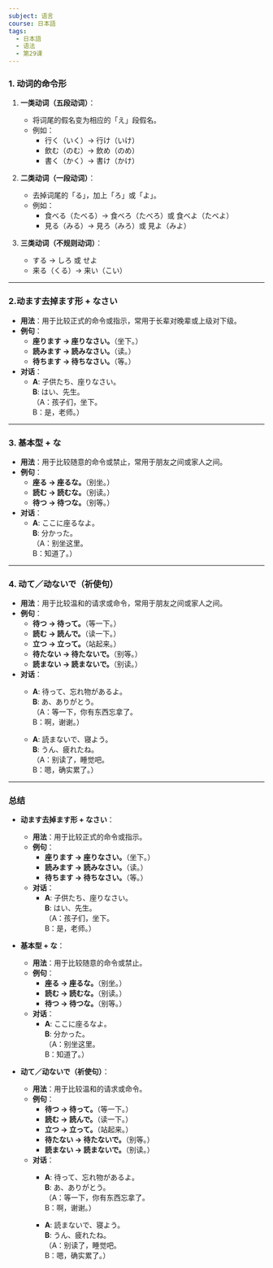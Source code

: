 ```yaml
---
subject: 语言
course: 日本語
tags:
  - 日本語
  - 语法
  - 第29课
---
```

### 1. 动词的命令形

1. **一类动词（五段动词）**：
    
    - 将词尾的假名变为相应的「え」段假名。
    - 例如：
        - 行く（いく）→ 行け（いけ）
        - 飲む（のむ）→ 飲め（のめ）
        - 書く（かく）→ 書け（かけ）
2. **二类动词（一段动词）**：
    
    - 去掉词尾的「る」，加上「ろ」或「よ」。
    - 例如：
        - 食べる（たべる）→ 食べろ（たべろ）或 食べよ（たべよ）
        - 見る（みる）→ 見ろ（みろ）或 見よ（みよ）
3. **三类动词（不规则动词）**：
    
    - する → しろ 或 せよ
    - 来る（くる）→ 来い（こい）

---
### 2.动ます去掉ます形 + なさい

- **用法**：用于比较正式的命令或指示，常用于长辈对晚辈或上级对下级。
- **例句**：
  - **座ります → 座りなさい。**（坐下。）
  - **読みます → 読みなさい。**（读。）
  - **待ちます → 待ちなさい。**（等。）
- **对话**：
  - **A**: 子供たち、座りなさい。  
    **B**: はい、先生。  
    （A：孩子们，坐下。  
     B：是，老师。）

---
### 3. 基本型 + な

- **用法**：用于比较随意的命令或禁止，常用于朋友之间或家人之间。
- **例句**：
  - **座る → 座るな。**（别坐。）
  - **読む → 読むな。**（别读。）
  - **待つ → 待つな。**（别等。）
- **对话**：
  - **A**: ここに座るなよ。  
    **B**: 分かった。  
    （A：别坐这里。  
     B：知道了。）

---
### 4. 动て／动ないで（祈使句）

- **用法**：用于比较温和的请求或命令，常用于朋友之间或家人之间。
- **例句**：
  - **待つ → 待って。**（等一下。）
  - **読む → 読んで。**（读一下。）
  - **立つ → 立って。**（站起来。）
  - **待たない → 待たないで。**（别等。）
  - **読まない → 読まないで。**（别读。）
- **对话**：
  - **A**: 待って、忘れ物があるよ。  
    **B**: あ、ありがとう。  
    （A：等一下，你有东西忘拿了。  
     B：啊，谢谢。）

  - **A**: 読まないで、寝よう。  
    **B**: うん、疲れたね。  
    （A：别读了，睡觉吧。  
     B：嗯，确实累了。）

---

### 总结

- **动ます去掉ます形 + なさい**：
  - **用法**：用于比较正式的命令或指示。
  - **例句**：
    - **座ります → 座りなさい。**（坐下。）
    - **読みます → 読みなさい。**（读。）
    - **待ちます → 待ちなさい。**（等。）
  - **对话**：
    - **A**: 子供たち、座りなさい。  
      **B**: はい、先生。  
      （A：孩子们，坐下。  
       B：是，老师。）

- **基本型 + な**：
  - **用法**：用于比较随意的命令或禁止。
  - **例句**：
    - **座る → 座るな。**（别坐。）
    - **読む → 読むな。**（别读。）
    - **待つ → 待つな。**（别等。）
  - **对话**：
    - **A**: ここに座るなよ。  
      **B**: 分かった。  
      （A：别坐这里。  
       B：知道了。）

- **动て／动ないで（祈使句）**：
  - **用法**：用于比较温和的请求或命令。
  - **例句**：
    - **待つ → 待って。**（等一下。）
    - **読む → 読んで。**（读一下。）
    - **立つ → 立って。**（站起来。）
    - **待たない → 待たないで。**（别等。）
    - **読まない → 読まないで。**（别读。）
  - **对话**：
    - **A**: 待って、忘れ物があるよ。  
      **B**: あ、ありがとう。  
      （A：等一下，你有东西忘拿了。  
       B：啊，谢谢。）

    - **A**: 読まないで、寝よう。  
      **B**: うん、疲れたね。  
      （A：别读了，睡觉吧。  
       B：嗯，确实累了。）

